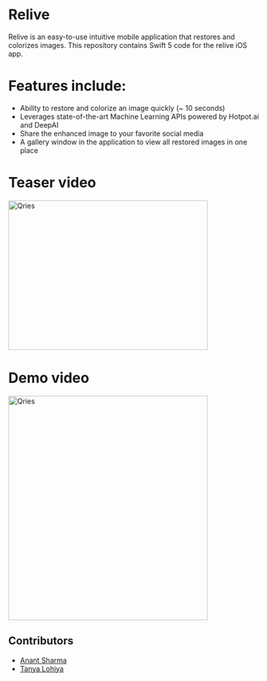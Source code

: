 # Relive
Relive is an easy-to-use intuitive mobile application that restores and colorizes images. This repository contains Swift 5 code for the relive iOS app.

# Features include:

- Ability to restore and colorize an image quickly (~ 10 seconds) <br>
- Leverages state-of-the-art Machine Learning APIs powered by Hotpot.ai and DeepAI <br>
- Share the enhanced image to your favorite social media <br>
- A gallery window in the application to view all restored images in one place <br>

# Teaser video

<a href="https://www.youtube.com/watch?v=cRp6tpAq5Nw">
 <img alt="Qries" src="https://user-images.githubusercontent.com/97596031/188805785-21f6c66c-fa0f-4e68-89e8-1357c9afe9e6.png"
 width=400" height="300">
</a>


# Demo video

<a href="https://www.youtube.com/watch?v=qOyvaqSzNaQ">
 <img alt="Qries" src="https://user-images.githubusercontent.com/97596031/188805643-caf8a3c9-1a49-49b9-b519-ffbf403ce6ca.png"
 width=400" height="450">
</a>

## Contributors
 - [Anant Sharma](https://github.com/anant2047)
 - [Tanya Lohiya](https://github.com/tanyalohiya)
